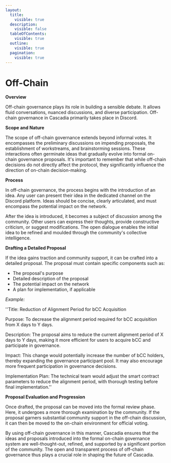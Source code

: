 ```yaml
---
layout:
  title:
    visible: true
  description:
    visible: false
  tableOfContents:
    visible: true
  outline:
    visible: true
  pagination:
    visible: true
---
```


# Off-Chain

**Overview**

Off-chain governance plays its role in building a sensible debate. It allows fluid conversations, nuanced discussions, and diverse participation. Off-chain governance in Cascadia primarily takes place in Discord.

**Scope and Nature**

The scope of off-chain governance extends beyond informal votes. It encompasses the preliminary discussions on impending proposals, the establishment of workstreams, and brainstorming sessions. These interactions often germinate ideas that gradually evolve into formal on-chain governance proposals. It's important to remember that while off-chain decisions do not directly affect the protocol, they significantly influence the direction of on-chain decision-making.

**Process**

In off-chain governance, the process begins with the introduction of an idea. Any user can present their idea in the dedicated channel on the Discord platform. Ideas should be concise, clearly articulated, and must encompass the potential impact on the network.

After the idea is introduced, it becomes a subject of discussion among the community. Other users can express their thoughts, provide constructive criticism, or suggest modifications. The open dialogue enables the initial idea to be refined and moulded through the community's collective intelligence.

**Drafting a Detailed Proposal**

If the idea gains traction and community support, it can be crafted into a detailed proposal. The proposal must contain specific components such as:

* The proposal's purpose
* Detailed description of the proposal
* The potential impact on the network
* A plan for implementation, if applicable

_Example:_

''Title: Reduction of Alignment Period for bCC Acquisition

Purpose: To decrease the alignment period required for bCC acquisition from X days to Y days.

Description: The proposal aims to reduce the current alignment period of X days to Y days, making it more efficient for users to acquire bCC and participate in governance.

Impact: This change would potentially increase the number of bCC holders, thereby expanding the governance participant pool. It may also encourage more frequent participation in governance decisions.

Implementation Plan: The technical team would adjust the smart contract parameters to reduce the alignment period, with thorough testing before final implementation.''

**Proposal Evaluation and Progression**

Once drafted, the proposal can be moved into the formal review phase. Here, it undergoes a more thorough examination by the community. If the proposal garners substantial community support in the off-chain discussion, it can then be moved to the on-chain environment for official voting.

By using off-chain governance in this manner, Cascadia ensures that the ideas and proposals introduced into the formal on-chain governance system are well-thought-out, refined, and supported by a significant portion of the community. The open and transparent process of off-chain governance thus plays a crucial role in shaping the future of Cascadia.
